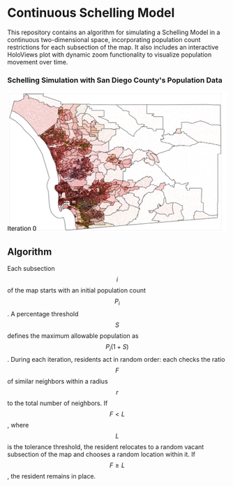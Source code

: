 # Continuous Schelling Model
This repository contains an algorithm for simulating a Schelling Model in a continuous two-dimensional space, incorporating population count restrictions for each subsection of the map. It also includes an interactive HoloViews plot with dynamic zoom functionality to visualize population movement over time.

### Schelling Simulation with San Diego County's Population Data
![sd_gif](sd_gif.gif)

## Algorithm
Each subsection $$i$$ of the map starts with an initial population count $$P_i$$. A percentage threshold $$S$$ defines the maximum allowable population as $$P_i(1+S)$$. During each iteration, residents act in random order: each checks the ratio $$F$$ of similar neighbors within a radius $$r$$ to the total number of neighbors. If $$F \lt L$$, where $$L$$ is the tolerance threshold, the resident relocates to a random vacant subsection of the map and chooses a random location within it. If $$ F \geq L $$, the resident remains in place.
